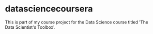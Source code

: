 # datasciencecoursera
This is part of my course project for the Data Science course titled 'The Data Scientist's Toolbox'.
